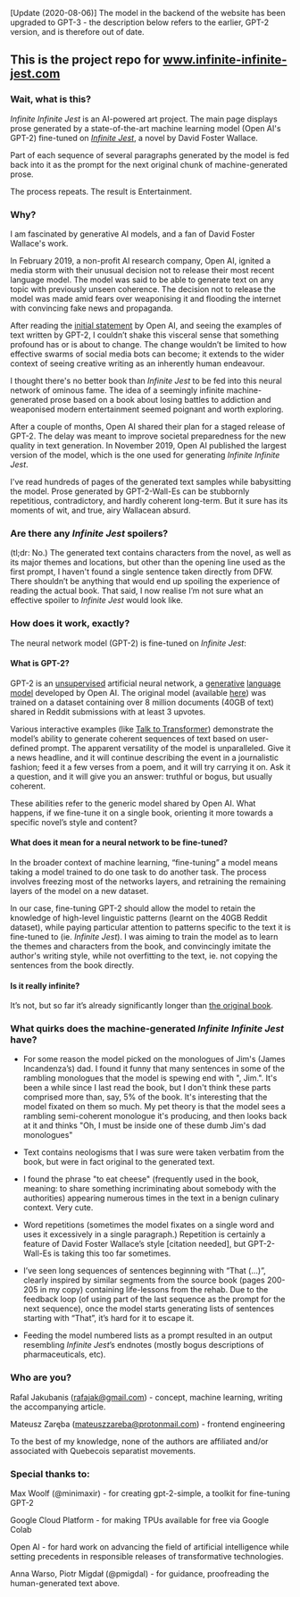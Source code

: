 [Update (2020-08-06)] The model in the backend of the website has been upgraded to GPT-3 - the description below refers to the earlier, GPT-2 version, and is therefore out of date.

## This is the project repo for www.infinite-infinite-jest.com


### Wait, what is this?

_Infinite Infinite Jest_ is an AI-powered art project. The main page displays prose generated by a state-of-the-art machine learning model (Open AI's GPT-2) fine-tuned on [_Infinite Jest_](https://www.goodreads.com/book/show/6759.Infinite_Jest), a novel by David Foster Wallace.

Part of each sequence of several paragraphs generated by the model is fed back into it as the prompt for the next original chunk of machine-generated prose. 

The process repeats. The result is Entertainment.

### Why?

I am fascinated by generative AI models, and a fan of David Foster Wallace's work.

In February 2019, a non-profit AI research company, Open AI, ignited a media storm with their unusual decision not to release their most recent language model. The model was said to be able to generate text on any topic with previously unseen coherence. The decision not to release the model was made amid fears over weaponising it and flooding the internet with convincing fake news and propaganda.

After reading the [initial statement](https://openai.com/blog/better-language-models/) by Open AI, and seeing the examples of text written by GPT-2, I couldn’t shake this visceral sense that something profound has or is about to change. The change wouldn’t be limited to how effective swarms of social media bots can become; it extends to the wider context of seeing creative writing as an inherently human endeavour.

I thought there's no better book than _Infinite Jest_ to be fed into this neural network of ominous fame.  The idea of a seemingly infinite machine-generated prose based on a book about losing battles to addiction and weaponised modern entertainment seemed poignant and worth exploring. 

After a couple of months, Open AI shared their plan for a staged release of GPT-2\. The delay was meant to improve societal preparedness for the new quality in text generation. In November 2019, Open AI published the largest version of the model, which is the one used for generating _Infinite Infinite Jest_.

I've read hundreds of pages of the generated text samples while babysitting the model. Prose generated by GPT-2-Wall-Es can be stubbornly repetitious, contradictory, and hardly coherent long-term. But it sure has its moments of wit, and true, airy Wallacean absurd. 

### Are there any _Infinite Jest_ spoilers?

(tl;dr: No.) The generated text contains characters from the novel, as well as its major themes and locations, but other than the opening line used as the first prompt, I haven't found a single sentence taken directly from DFW. There shouldn’t be anything that would end up spoiling the experience of reading the actual book. That said, I now realise I’m not sure what an effective spoiler to _Infinite Jest_ would look like.

### How does it work, exactly?

The neural network model (GPT-2) is fine-tuned on _Infinite Jest_:

#### What is GPT-2?

GPT-2 is an [unsupervised](https://en.wikipedia.org/wiki/Unsupervised_learning) artificial neural network, a [generative](https://en.wikipedia.org/wiki/Generative_model) [language model](https://en.wikipedia.org/wiki/Language_model) developed by Open AI. The original model (available [here](https://github.com/openai/gpt-2)) was trained on a dataset containing over 8 million documents (40GB of text) shared in Reddit submissions with at least 3 upvotes. 

Various interactive examples (like [Talk to Transformer](https://talktotransformer.com/)) demonstrate the model’s ability to generate coherent sequences of text based on user-defined prompt. The apparent versatility of the model is unparalleled. Give it a news headline, and it will continue describing the event in a journalistic fashion; feed it a few verses from a poem, and it will try carrying it on. Ask it a question, and it will give you an answer: truthful or bogus, but usually coherent. 

These abilities refer to the generic model shared by Open AI.  What happens, if we fine-tune it on a single book, orienting it more towards a specific novel’s style and content?

#### What does it mean for a neural network to be fine-tuned?

In the broader context of machine learning, “fine-tuning” a model means taking a model trained to do one task to do another task. The process involves freezing most of the networks layers, and retraining the remaining layers of the model on a new dataset.

In our case, fine-tuning GPT-2 should allow the model to retain the knowledge of high-level linguistic patterns (learnt on the 40GB Reddit dataset), while paying particular attention to patterns specific to the text it is fine-tuned to (ie. _Infinite Jest_). I was aiming to train the model as to learn the themes and characters from the book, and convincingly imitate the author's writing style, while not overfitting to the text, ie. not copying the sentences from the book directly. 

#### Is it really infinite?

It’s not, but so far it’s already significantly longer than [the original book](https://miro.medium.com/max/474/1*3xbePnUI6DcPEX_mAXbY7Q.jpeg).

### What quirks does the machine-generated _Infinite Infinite Jest_ have?

*   For some reason the model picked on the monologues of Jim's (James Incandenza’s) dad. I found it funny that many sentences in some of the rambling monologues that the model is spewing end with ", Jim.".  It's been a while since I last read the book, but I don't think these parts comprised more than, say, 5% of the book. It's interesting that the model fixated on them so much. My pet theory is that the model sees a rambling semi-coherent monologue it's producing, and then looks back at it and thinks "Oh, I must be inside one of these dumb Jim's dad monologues"

*   Text contains neologisms that I was sure were taken verbatim from the book, but were in fact original to the generated text. 

*   I found the phrase "to eat cheese" (frequently used in the book, meaning: to share something incriminating about somebody with the authorities) appearing numerous times in the text in a benign culinary context. Very cute. 

*   Word repetitions (sometimes the model fixates on a single word and uses it excessively in a single paragraph.) Repetition is certainly a feature of David Foster Wallace’s style [citation needed], but GPT-2-Wall-Es is taking this too far sometimes. 

*   I’ve seen long sequences of sentences beginning with “That (...)”, clearly inspired by similar segments from the source book (pages 200-205 in my copy) containing life-lessons from the rehab. Due to the feedback loop (of using part of the last sequence as the prompt for the next sequence), once the model starts generating lists of sentences starting with “That”, it’s hard for it to escape it.

*   Feeding the model numbered lists as a prompt resulted in an output resembling _Infinite Jest_’s endnotes (mostly bogus descriptions of pharmaceuticals, etc). 

### Who are you?

Rafal Jakubanis ([rafajak@gmail.com](mailto:rafajak@gmail.com)) - concept, machine learning, writing the accompanying article.

Mateusz Zaręba ([mateuszzareba@protonmail.com](mailto:mateuszzareba@protonmail.com)) - frontend engineering

To the best of my knowledge, none of the authors are affiliated and/or associated with Quebecois separatist movements.

### Special thanks to:

Max Woolf (@minimaxir) - for creating gpt-2-simple, a toolkit for fine-tuning GPT-2

Google Cloud Platform - for making TPUs available for free via Google Colab 

Open AI -  for hard work on advancing the field of artificial intelligence while setting precedents in responsible releases of transformative technologies. 

Anna Warso, Piotr Migdał (@pmigdal) - for guidance, proofreading the human-generated text above.
